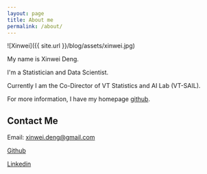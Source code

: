 ```yaml
---
layout: page
title: About me
permalink: /about/
---
```


![Xinwei]({{ site.url }}/blog/assets/xinwei.jpg)


My name is Xinwei Deng.

I'm a Statistician and Data Scientist.

Currently I am the Co-Director of VT Statistics and AI Lab (VT-SAIL).

For more information, I have my homepage [github](http://xwdeng80.github.io).

## Contact Me
Email: xinwei.deng@gmail.com

[Github](http://github.com/xwdeng80)

[Linkedin](https://www.linkedin.com/in/xwdeng80)
